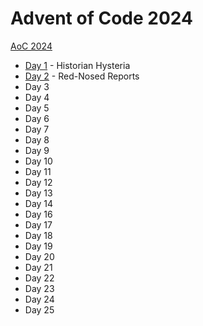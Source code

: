 # Advent of Code 2024

[AoC 2024](https://adventofcode.com/2024/)

- [Day 1](src/bin/y24d01.rs) - Historian Hysteria
- [Day 2](src/bin/y24d02.rs) - Red-Nosed Reports
- Day 3
- Day 4
- Day 5
- Day 6
- Day 7
- Day 8
- Day 9
- Day 10
- Day 11
- Day 12
- Day 13
- Day 14
- Day 16
- Day 17
- Day 18
- Day 19
- Day 20
- Day 21
- Day 22
- Day 23
- Day 24
- Day 25